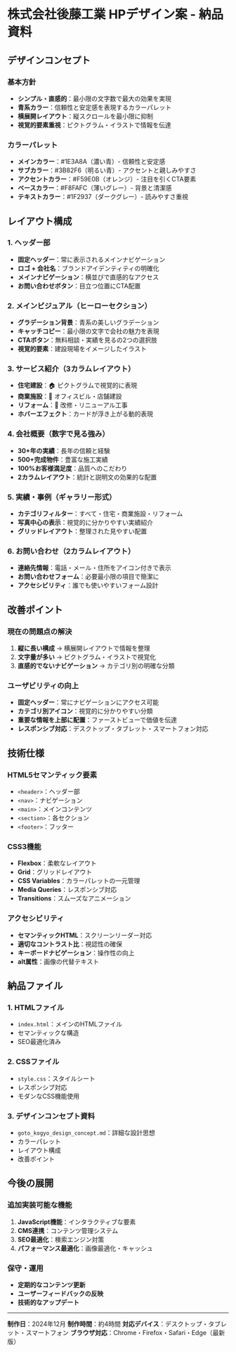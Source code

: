 # 株式会社後藤工業 HPデザイン案 - 納品資料

## デザインコンセプト

### 基本方針
- **シンプル・直感的**：最小限の文字数で最大の効果を実現
- **青系カラー**：信頼性と安定感を表現するカラーパレット
- **横展開レイアウト**：縦スクロールを最小限に抑制
- **視覚的要素重視**：ピクトグラム・イラストで情報を伝達

### カラーパレット
- **メインカラー**：#1E3A8A（濃い青）- 信頼性と安定感
- **サブカラー**：#3B82F6（明るい青）- アクセントと親しみやすさ
- **アクセントカラー**：#F59E0B（オレンジ）- 注目を引くCTA要素
- **ベースカラー**：#F8FAFC（薄いグレー）- 背景と清潔感
- **テキストカラー**：#1F2937（ダークグレー）- 読みやすさ重視

## レイアウト構成

### 1. ヘッダー部
- **固定ヘッダー**：常に表示されるメインナビゲーション
- **ロゴ + 会社名**：ブランドアイデンティティの明確化
- **メインナビゲーション**：横並びで直感的なアクセス
- **お問い合わせボタン**：目立つ位置にCTA配置

### 2. メインビジュアル（ヒーローセクション）
- **グラデーション背景**：青系の美しいグラデーション
- **キャッチコピー**：最小限の文字で会社の魅力を表現
- **CTAボタン**：無料相談・実績を見るの2つの選択肢
- **視覚的要素**：建設現場をイメージしたイラスト

### 3. サービス紹介（3カラムレイアウト）
- **住宅建設**：🏠 ピクトグラムで視覚的に表現
- **商業施設**：🏢 オフィスビル・店舗建設
- **リフォーム**：🔧 改修・リニューアル工事
- **ホバーエフェクト**：カードが浮き上がる動的表現

### 4. 会社概要（数字で見る強み）
- **30+年の実績**：長年の信頼と経験
- **500+完成物件**：豊富な施工実績
- **100%お客様満足度**：品質へのこだわり
- **2カラムレイアウト**：統計と説明文の効果的な配置

### 5. 実績・事例（ギャラリー形式）
- **カテゴリフィルター**：すべて・住宅・商業施設・リフォーム
- **写真中心の表示**：視覚的に分かりやすい実績紹介
- **グリッドレイアウト**：整理された見やすい配置

### 6. お問い合わせ（2カラムレイアウト）
- **連絡先情報**：電話・メール・住所をアイコン付きで表示
- **お問い合わせフォーム**：必要最小限の項目で簡潔に
- **アクセシビリティ**：誰でも使いやすいフォーム設計

## 改善ポイント

### 現在の問題点の解決
1. **縦に長い構成** → 横展開レイアウトで情報を整理
2. **文字量が多い** → ピクトグラム・イラストで視覚化
3. **直感的でないナビゲーション** → カテゴリ別の明確な分類

### ユーザビリティの向上
- **固定ヘッダー**：常にナビゲーションにアクセス可能
- **カテゴリ別アイコン**：視覚的に分かりやすい分類
- **重要な情報を上部に配置**：ファーストビューで価値を伝達
- **レスポンシブ対応**：デスクトップ・タブレット・スマートフォン対応

## 技術仕様

### HTML5セマンティック要素
- `<header>`：ヘッダー部
- `<nav>`：ナビゲーション
- `<main>`：メインコンテンツ
- `<section>`：各セクション
- `<footer>`：フッター

### CSS3機能
- **Flexbox**：柔軟なレイアウト
- **Grid**：グリッドレイアウト
- **CSS Variables**：カラーパレットの一元管理
- **Media Queries**：レスポンシブ対応
- **Transitions**：スムーズなアニメーション

### アクセシビリティ
- **セマンティックHTML**：スクリーンリーダー対応
- **適切なコントラスト比**：視認性の確保
- **キーボードナビゲーション**：操作性の向上
- **alt属性**：画像の代替テキスト

## 納品ファイル

### 1. HTMLファイル
- `index.html`：メインのHTMLファイル
- セマンティックな構造
- SEO最適化済み

### 2. CSSファイル
- `style.css`：スタイルシート
- レスポンシブ対応
- モダンなCSS機能使用

### 3. デザインコンセプト資料
- `goto_kogyo_design_concept.md`：詳細な設計思想
- カラーパレット
- レイアウト構成
- 改善ポイント

## 今後の展開

### 追加実装可能な機能
1. **JavaScript機能**：インタラクティブな要素
2. **CMS連携**：コンテンツ管理システム
3. **SEO最適化**：検索エンジン対策
4. **パフォーマンス最適化**：画像最適化・キャッシュ

### 保守・運用
- **定期的なコンテンツ更新**
- **ユーザーフィードバックの反映**
- **技術的なアップデート**

---

**制作日**：2024年12月
**制作時間**：約4時間
**対応デバイス**：デスクトップ・タブレット・スマートフォン
**ブラウザ対応**：Chrome・Firefox・Safari・Edge（最新版）
